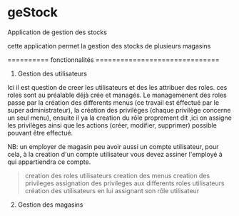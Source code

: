 # geStock
Application de gestion des stocks

cette application permet la gestion des stocks de plusieurs magasins

========== fonctionnalités ==============================

1. Gestion des utilisateurs

Ici il est question de creer les utilisateurs et des les attribuer des roles. ces roles sont au préalable déjà crée et managés.
Le managemenent des roles passe par la création des differents menus (ce travail est éffectué par le super administrateur), 
la création des privilèges (chaque privilège concerne un seul menu), ensuite il ya la creation du rôle proprement dit ,ici on assigne les privilèges ainsi que les
actions (créer, modifier, supprimer) possible pouvant être effectué.

NB: un employer de magasin peu avoir aussi un compte utilisateur, pour cela, à la creation d'un compte utilisateur vous devez assiner l'employé à qui appartiendra 
ce compte.

> creation des roles utilisateurs
> creation des menus
> creation des privileges
> assignation des privileges aux differents roles utilisateurs
> création des utilisateurs en lui assignant son rôle utilisateur

2. Gestion des magasins
